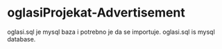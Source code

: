# oglasiProjekat-Advertisement
oglasi.sql je mysql baza i potrebno je da se importuje.
oglasi.sql is mysql database.
